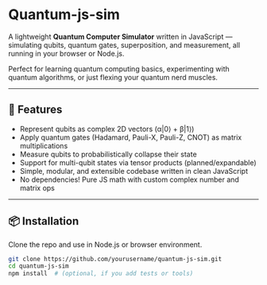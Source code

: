 # Quantum-js-sim

A lightweight **Quantum Computer Simulator** written in JavaScript — simulating qubits, quantum gates, superposition, and measurement, all running in your browser or Node.js.  

Perfect for learning quantum computing basics, experimenting with quantum algorithms, or just flexing your quantum nerd muscles.

---

## 🚀 Features

- Represent qubits as complex 2D vectors (α|0⟩ + β|1⟩)  
- Apply quantum gates (Hadamard, Pauli-X, Pauli-Z, CNOT) as matrix multiplications  
- Measure qubits to probabilistically collapse their state  
- Support for multi-qubit states via tensor products (planned/expandable)  
- Simple, modular, and extensible codebase written in clean JavaScript  
- No dependencies! Pure JS math with custom complex number and matrix ops

---

## 📦 Installation

Clone the repo and use in Node.js or browser environment.

```bash
git clone https://github.com/yourusername/quantum-js-sim.git
cd quantum-js-sim
npm install  # (optional, if you add tests or tools)

